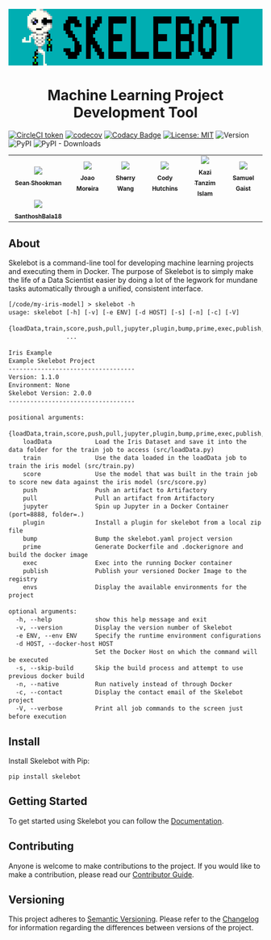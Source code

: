 
<p align="center"><img src="logo.gif"></p>
<h1 align="center">Machine Learning Project Development Tool</h1>

[![CircleCI token](https://circleci.com/gh/carsdotcom/skelebot/tree/master.svg?style=svg)](https://circleci.com/gh/carsdotcom/skelebot)
[![codecov](https://codecov.io/gh/carsdotcom/skelebot/branch/master/graph/badge.svg)](https://codecov.io/gh/carsdotcom/skelebot)
[![Codacy Badge](https://api.codacy.com/project/badge/Grade/d7211eb35681489c9f76066d9a137e46)](https://www.codacy.com/app/sshookman/skelebot?utm_source=github.com&amp;utm_medium=referral&amp;utm_content=carsdotcom/skelebot&amp;utm_campaign=Badge_Grade)
[![License: MIT](https://img.shields.io/badge/License-MIT-teal.svg)](LICENSE)
![Version](https://img.shields.io/badge/dynamic/xml.svg?style=svg&color=purple&label=Dev%20Version&query=.&url=https%3A%2F%2Fraw.githubusercontent.com%2Fcarsdotcom%2Fskelebot%2Fmaster%2FVERSION)
![PyPI](https://img.shields.io/pypi/v/skelebot?color=purple&label=PyPi%20Release)
![PyPI - Downloads](https://img.shields.io/pypi/dm/skelebot?color=purple&label=PyPi%20Installs)

<!--CONTRIBUTORS-->
<table>
  <tr>
    <td align="center" width="150px">
      <a href="https://github.com/sshookman">
        <img src="https://avatars0.githubusercontent.com/u/926448?v=4", width="100px"a><br />
        <sub><b>Sean Shookman</b></sub>
      </a>
    </td>    <td align="center" width="150px">
      <a href="https://github.com/jagmoreira">
        <img src="https://avatars2.githubusercontent.com/u/13685125?v=4", width="100px"a><br />
        <sub><b>Joao Moreira</b></sub>
      </a>
    </td>    <td align="center" width="150px">
      <a href="https://github.com/sherry0531">
        <img src="https://avatars0.githubusercontent.com/u/7463903?v=4", width="100px"a><br />
        <sub><b>Sherry Wang</b></sub>
      </a>
    </td>    <td align="center" width="150px">
      <a href="https://github.com/chutchi2">
        <img src="https://avatars0.githubusercontent.com/u/16807739?v=4", width="100px"a><br />
        <sub><b>Cody Hutchins</b></sub>
      </a>
    </td>    <td align="center" width="150px">
      <a href="https://github.com/kislam01">
        <img src="https://avatars0.githubusercontent.com/u/16831765?v=4", width="100px"a><br />
        <sub><b>Kazi Tanzim Islam</b></sub>
      </a>
    </td>    <td align="center" width="150px">
      <a href="https://github.com/sgaist">
        <img src="https://avatars0.githubusercontent.com/u/898010?v=4", width="100px"a><br />
        <sub><b>Samuel Gaist</b></sub>
      </a>
    </td>
  </tr>
  <tr>
    <td align="center" width="150px">
      <a href="https://github.com/SanthoshBala18">
        <img src="https://avatars3.githubusercontent.com/u/24211143?v=4", width="100px"a><br />
        <sub><b>SanthoshBala18</b></sub>
      </a>
    </td>
  </tr>
</table>
<!--/CONTRIBUTORS-->

## About

Skelebot is a command-line tool for developing machine learning projects and executing them in Docker. The purpose of Skelebot is to simply make the life of a Data Scientist easier by doing a lot of the legwork for mundane tasks automatically through a unified, consistent interface.

```
[/code/my-iris-model] > skelebot -h
usage: skelebot [-h] [-v] [-e ENV] [-d HOST] [-s] [-n] [-c] [-V]
                {loadData,train,score,push,pull,jupyter,plugin,bump,prime,exec,publish,envs}
                ...

Iris Example
Example Skelebot Project
-----------------------------------
Version: 1.1.0
Environment: None
Skelebot Version: 2.0.0
-----------------------------------

positional arguments:
  {loadData,train,score,push,pull,jupyter,plugin,bump,prime,exec,publish,envs}
    loadData            Load the Iris Dataset and save it into the data folder for the train job to access (src/loadData.py)
    train               Use the data loaded in the loadData job to train the iris model (src/train.py)
    score               Use the model that was built in the train job to score new data against the iris model (src/score.py)
    push                Push an artifact to Artifactory
    pull                Pull an artifact from Artifactory
    jupyter             Spin up Jupyter in a Docker Container (port=8888, folder=.)
    plugin              Install a plugin for skelebot from a local zip file
    bump                Bump the skelebot.yaml project version
    prime               Generate Dockerfile and .dockerignore and build the docker image
    exec                Exec into the running Docker container
    publish             Publish your versioned Docker Image to the registry
    envs                Display the available environments for the project

optional arguments:
  -h, --help            show this help message and exit
  -v, --version         Display the version number of Skelebot
  -e ENV, --env ENV     Specify the runtime environment configurations
  -d HOST, --docker-host HOST
                        Set the Docker Host on which the command will be executed
  -s, --skip-build      Skip the build process and attempt to use previous docker build
  -n, --native          Run natively instead of through Docker
  -c, --contact         Display the contact email of the Skelebot project
  -V, --verbose         Print all job commands to the screen just before execution
```

## Install

Install Skelebot with Pip:

```
pip install skelebot
```

## Getting Started

To get started using Skelebot you can follow the [Documentation](https://carsdotcom.github.io/skelebot/).

## Contributing

Anyone is welcome to make contributions to the project. If you would like to make a contribution, please read our [Contributor Guide](CONTRIBUTING.md).

## Versioning

This project adheres to [Semantic Versioning](https://semver.org/spec/v2.0.0.html).
Please refer to the [Changelog](CHANGELOG.md) for information regarding the differences between versions of the project.
